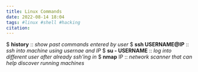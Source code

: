 ```yaml
---
title: Linux Commands 
date: 2022-08-14 18:04
tags: #linux #shell #hacking 
citation: 
---
```



$ **history** :: _show past commands entered by user_
$ **ssh USERNAME@IP** :: _ssh into machine using usernae and IP_
$ **su - USERNAME** :: _log into different user after already ssh'ing in_
$ **nmap** IP :: _network scanner that can help discover running machines_ 

